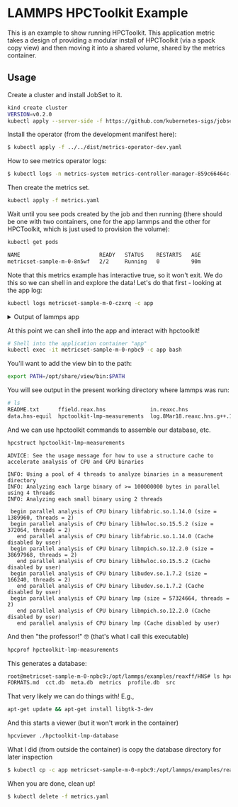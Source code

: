 # LAMMPS HPCToolkit Example

This is an example to show running HPCToolkit. This application metric takes a design
of providing a modular install of HPCToolkit (via a spack copy view) and then moving it
into a shared volume, shared by the metrics container.

## Usage

Create a cluster and install JobSet to it.

```bash
kind create cluster
VERSION=v0.2.0
kubectl apply --server-side -f https://github.com/kubernetes-sigs/jobset/releases/download/$VERSION/manifests.yaml
```

Install the operator (from the development manifest here):

```bash
$ kubectl apply -f ../../dist/metrics-operator-dev.yaml
```

How to see metrics operator logs:

```bash
$ kubectl logs -n metrics-system metrics-controller-manager-859c66464c-7rpbw
```

Then create the metrics set. 

```bash
kubectl apply -f metrics.yaml
```

Wait until you see pods created by the job and then running (there should be one with two containers, one for the app lammps and the other for HPCToolkit, which is just used to provision the volume):

```bash
kubectl get pods
```
```diff
NAME                         READY   STATUS    RESTARTS   AGE
metricset-sample-m-0-8n5wf   2/2     Running   0          90m
```

Note that this metrics example has interactive true, so it won't exit. We do this so we can shell in and explore the data! Let's do that first - looking at the app log:

```bash
kubectl logs metricset-sample-m-0-czxrq -c app
```

<details>

<summary>Output of lammps app</summary>

```console
--2023-09-06 20:45:22--  https://github.com/converged-computing/goshare/releases/download/2023-09-06/wait-fs
Resolving github.com (github.com)... 140.82.112.4
Connecting to github.com (github.com)|140.82.112.4|:443... connected.
HTTP request sent, awaiting response... 302 Found
Location: https://objects.githubusercontent.com/github-production-release-asset-2e65be/670447414/dac45779-6f67-4c45-9a94-1d4ab9dc7331?X-Amz-Algorithm=AWS4-HMAC-SHA256&X-Amz-Credential=AKIAIWNJYAX4CSVEH53A%2F20230906%2Fus-east-1%2Fs3%2Faws4_request&X-Amz-Date=20230906T204522Z&X-Amz-Expires=300&X-Amz-Signature=de24651fb52e5badb739f2985e7d04ac045c18d23d0e94d43d1f73cd0f0ffba9&X-Amz-SignedHeaders=host&actor_id=0&key_id=0&repo_id=670447414&response-content-disposition=attachment%3B%20filename%3Dwait-fs&response-content-type=application%2Foctet-stream [following]
--2023-09-06 20:45:22--  https://objects.githubusercontent.com/github-production-release-asset-2e65be/670447414/dac45779-6f67-4c45-9a94-1d4ab9dc7331?X-Amz-Algorithm=AWS4-HMAC-SHA256&X-Amz-Credential=AKIAIWNJYAX4CSVEH53A%2F20230906%2Fus-east-1%2Fs3%2Faws4_request&X-Amz-Date=20230906T204522Z&X-Amz-Expires=300&X-Amz-Signature=de24651fb52e5badb739f2985e7d04ac045c18d23d0e94d43d1f73cd0f0ffba9&X-Amz-SignedHeaders=host&actor_id=0&key_id=0&repo_id=670447414&response-content-disposition=attachment%3B%20filename%3Dwait-fs&response-content-type=application%2Foctet-stream
Resolving objects.githubusercontent.com (objects.githubusercontent.com)... 185.199.109.133, 185.199.108.133, 185.199.111.133, ...
Connecting to objects.githubusercontent.com (objects.githubusercontent.com)|185.199.109.133|:443... connected.
HTTP request sent, awaiting response... 200 OK
Length: 2116087 (2.0M) [application/octet-stream]
Saving to: 'wait-fs'

wait-fs             100%[===================>]   2.02M  5.45MB/s    in 0.4s    

2023-09-06 20:45:23 (5.45 MB/s) - 'wait-fs' saved [2116087/2116087]

🟧️  wait-fs: 2023/09/06 20:45:23 wait-fs.go:40: /opt/share/software
🟧️  wait-fs: 2023/09/06 20:45:23 wait-fs.go:53: Path /opt/share/software does not exist yet, sleeping 5
🟧️  wait-fs: 2023/09/06 20:45:28 wait-fs.go:53: Path /opt/share/software does not exist yet, sleeping 5
🟧️  wait-fs: 2023/09/06 20:45:33 wait-fs.go:53: Path /opt/share/software does not exist yet, sleeping 5
🟧️  wait-fs: 2023/09/06 20:45:38 wait-fs.go:49: Found existing path /opt/share/software
🟧️  wait-fs: 2023/09/06 20:45:52 wait-fs.go:40: /opt/share/view/bin/hpcrun
🟧️  wait-fs: 2023/09/06 20:45:52 wait-fs.go:49: Found existing path /opt/share/view/bin/hpcrun
METADATA START {"pods":1,"completions":1,"applicationImage":"ghcr.io/rse-ops/vanilla-lammps:tag-latest","applicationCommand":"lmp -v x 1 -v y 1 -v z 1 -in in.reaxc.hns -nocite","metricName":"perf-hpctoolkit","metricDescription":"performance tools for measurement and analysis","metricType":"application","metricOptions":{"events":"-e IO","mount":"/opt/share"}}
METADATA END
METRICS OPERATOR COLLECTION START
METRICS OPERATOR TIMEPOINT
LAMMPS (29 Sep 2021 - Update 2)
OMP_NUM_THREADS environment is not set. Defaulting to 1 thread. (src/comm.cpp:98)
  using 1 OpenMP thread(s) per MPI task
Reading data file ...
  triclinic box = (0.0000000 0.0000000 0.0000000) to (22.326000 11.141200 13.778966) with tilt (0.0000000 -5.0260300 0.0000000)
  1 by 1 by 1 MPI processor grid
  reading atoms ...
  304 atoms
  reading velocities ...
  304 velocities
  read_data CPU = 0.003 seconds
Replicating atoms ...
  triclinic box = (0.0000000 0.0000000 0.0000000) to (22.326000 11.141200 13.778966) with tilt (0.0000000 -5.0260300 0.0000000)
  1 by 1 by 1 MPI processor grid
  bounding box image = (0 -1 -1) to (0 1 1)
  bounding box extra memory = 0.03 MB
  average # of replicas added to proc = 1.00 out of 1 (100.00%)
  304 atoms
  replicate CPU = 0.001 seconds
Neighbor list info ...
  update every 20 steps, delay 0 steps, check no
  max neighbors/atom: 2000, page size: 100000
  master list distance cutoff = 11
  ghost atom cutoff = 11
  binsize = 5.5, bins = 5 3 3
  2 neighbor lists, perpetual/occasional/extra = 2 0 0
  (1) pair reax/c, perpetual
      attributes: half, newton off, ghost
      pair build: half/bin/newtoff/ghost
      stencil: full/ghost/bin/3d
      bin: standard
  (2) fix qeq/reax, perpetual, copy from (1)
      attributes: half, newton off, ghost
      pair build: copy
      stencil: none
      bin: none
Setting up Verlet run ...
  Unit style    : real
  Current step  : 0
  Time step     : 0.1
Per MPI rank memory allocation (min/avg/max) = 78.15 | 78.15 | 78.15 Mbytes
Step Temp PotEng Press E_vdwl E_coul Volume 
       0          300   -113.27833    427.09094   -111.57687   -1.7014647    3427.3584 
      10    298.13784   -113.27279    1855.1535   -111.57169   -1.7011017    3427.3584 
      20    294.02745   -113.25991    3911.5126     -111.559   -1.7009101    3427.3584 
      30    293.61692   -113.25867    7296.5076   -111.55793   -1.7007375    3427.3584 
      40    301.40293   -113.28175    9622.4058   -111.58127   -1.7004797    3427.3584 
      50    310.92489   -113.31003    10101.225   -111.60982   -1.7002117    3427.3584 
      60    311.37774   -113.31149    9274.1322   -111.61144   -1.7000446    3427.3584 
      70    302.58347   -113.28582     6350.705   -111.58587   -1.6999549    3427.3584 
      80    295.34242   -113.26406    6795.0642   -111.56427   -1.6997975    3427.3584 
      90    299.15724   -113.27518    9198.0327   -111.57566   -1.6995238    3427.3584 
     100    307.63997   -113.30058    9424.4991   -111.60129   -1.6992878    3427.3584 
Loop time of 3.81015 on 1 procs for 100 steps with 304 atoms

Performance: 0.227 ns/day, 105.838 hours/ns, 26.246 timesteps/s
99.9% CPU use with 1 MPI tasks x 1 OpenMP threads

MPI task timing breakdown:
Section |  min time  |  avg time  |  max time  |%varavg| %total
---------------------------------------------------------------
Pair    | 3.1212     | 3.1212     | 3.1212     |   0.0 | 81.92
Neigh   | 0.094558   | 0.094558   | 0.094558   |   0.0 |  2.48
Comm    | 0.0025178  | 0.0025178  | 0.0025178  |   0.0 |  0.07
Output  | 0.00027439 | 0.00027439 | 0.00027439 |   0.0 |  0.01
Modify  | 0.59109    | 0.59109    | 0.59109    |   0.0 | 15.51
Other   |            | 0.0005321  |            |       |  0.01

Nlocal:        304.000 ave         304 max         304 min
Histogram: 1 0 0 0 0 0 0 0 0 0
Nghost:        4443.00 ave        4443 max        4443 min
Histogram: 1 0 0 0 0 0 0 0 0 0
Neighs:        123880.0 ave      123880 max      123880 min
Histogram: 1 0 0 0 0 0 0 0 0 0

Total # of neighbors = 123880
Ave neighs/atom = 407.50000
Neighbor list builds = 5
Dangerous builds not checked
Total wall time: 0:00:03
METRICS OPERATOR COLLECTION END
```

</details>

At this point we can shell into the app and interact with hpctoolkit!

```bash
# Shell into the application container "app"
kubectl exec -it metricset-sample-m-0-npbc9 -c app bash
```

You'll want to add the view bin to the path:

```bash
export PATH=/opt/share/view/bin:$PATH
```

You will see output in the present working directory where lammps was run:

```bash
# ls
README.txt      ffield.reax.hns              in.reaxc.hns                log.8Mar18.reaxc.hns.g++.4
data.hns-equil  hpctoolkit-lmp-measurements  log.8Mar18.reaxc.hns.g++.1  log.lammps
```

And we can use hpctoolkit commands to assemble our database, etc.

```bash
hpcstruct hpctoolkit-lmp-measurements
```
```console
ADVICE: See the usage message for how to use a structure cache to accelerate analysis of CPU and GPU binaries

INFO: Using a pool of 4 threads to analyze binaries in a measurement directory
INFO: Analyzing each large binary of >= 100000000 bytes in parallel using 4 threads
INFO: Analyzing each small binary using 2 threads

 begin parallel analysis of CPU binary libfabric.so.1.14.0 (size = 1389960, threads = 2)
 begin parallel analysis of CPU binary libhwloc.so.15.5.2 (size = 372064, threads = 2)
   end parallel analysis of CPU binary libfabric.so.1.14.0 (Cache disabled by user)
 begin parallel analysis of CPU binary libmpich.so.12.2.0 (size = 38697968, threads = 2)
   end parallel analysis of CPU binary libhwloc.so.15.5.2 (Cache disabled by user)
 begin parallel analysis of CPU binary libudev.so.1.7.2 (size = 166240, threads = 2)
   end parallel analysis of CPU binary libudev.so.1.7.2 (Cache disabled by user)
 begin parallel analysis of CPU binary lmp (size = 57324664, threads = 2)
   end parallel analysis of CPU binary libmpich.so.12.2.0 (Cache disabled by user)
   end parallel analysis of CPU binary lmp (Cache disabled by user)
```

And then "the professor!" 🤓️ (that's what I call this executable)

```bash
hpcprof hpctoolkit-lmp-measurements
```

This generates a database:

```bash
root@metricset-sample-m-0-npbc9:/opt/lammps/examples/reaxff/HNS# ls hpctoolkit-lmp-database
FORMATS.md  cct.db  meta.db  metrics  profile.db  src
```

That very likely we can do things with! E.g.,

```bash
apt-get update && apt-get install libgtk-3-dev
```

And this starts a viewer (but it won't work in the container)

```bash
hpcviewer ./hpctoolkit-lmp-database
```

What I did (from outside the container) is copy the database directory for later inspection

```bash
$ kubectl cp -c app metricset-sample-m-0-npbc9:/opt/lammps/examples/reaxff/HNS/hpctoolkit-lmp-database hpctoolkit-lmp-database
```

When you are done, clean up!

```bash
$ kubectl delete -f metrics.yaml
```